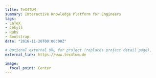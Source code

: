 ```yaml
---
title: TeX4TUM
summary: Interactive Knowledge Platform for Engineers
tags:
- LaTeX
- Jekyll
- Ruby
- Bootstrap
date: "2016-11-20T00:00:00Z"

# Optional external URL for project (replaces project detail page).
external_link: https://www.tex4tum.de

image:
  focal_point: Center
---
```

